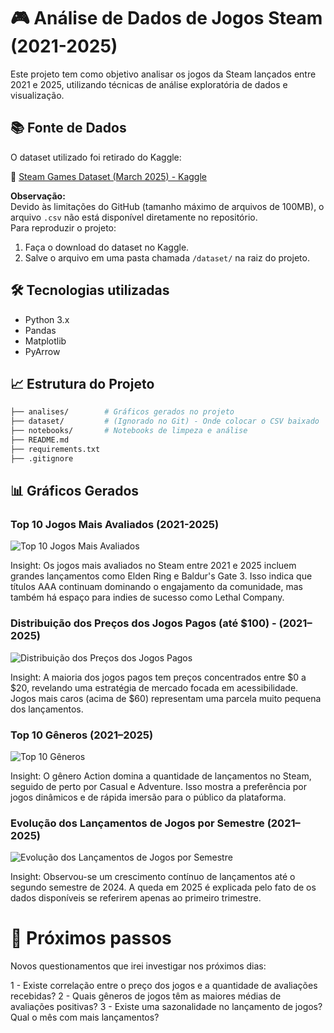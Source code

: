 # 🎮 Análise de Dados de Jogos Steam (2021-2025)

Este projeto tem como objetivo analisar os jogos da Steam lançados entre 2021 e 2025, utilizando técnicas de análise exploratória de dados e visualização.

## 📚 Fonte de Dados

O dataset utilizado foi retirado do Kaggle:

🔗 [Steam Games Dataset (March 2025) - Kaggle](https://www.kaggle.com/datasets/artermiloff/steam-games-dataset?select=games_march2025_full.csv)

**Observação:**  
Devido às limitações do GitHub (tamanho máximo de arquivos de 100MB), o arquivo `.csv` não está disponível diretamente no repositório.  
Para reproduzir o projeto:
1. Faça o download do dataset no Kaggle.
2. Salve o arquivo em uma pasta chamada `/dataset/` na raiz do projeto.

## 🛠️ Tecnologias utilizadas

- Python 3.x
- Pandas
- Matplotlib
- PyArrow

## 📈 Estrutura do Projeto

```bash
├── analises/        # Gráficos gerados no projeto
├── dataset/         # (Ignorado no Git) - Onde colocar o CSV baixado
├── notebooks/       # Notebooks de limpeza e análise
├── README.md
├── requirements.txt
├── .gitignore
```

## 📊 Gráficos Gerados

### Top 10 Jogos Mais Avaliados (2021-2025)

![Top 10 Jogos Mais Avaliados](análises/top10_mais_avaliados.png)

Insight:
Os jogos mais avaliados no Steam entre 2021 e 2025 incluem grandes lançamentos como Elden Ring e Baldur's Gate 3. Isso indica que títulos AAA continuam dominando o engajamento da comunidade, mas também há espaço para indies de sucesso como Lethal Company.

### Distribuição dos Preços dos Jogos Pagos (até $100) - (2021–2025)

![Distribuição dos Preços dos Jogos Pagos](análises/distribuicao_precos_jogos_pagos_ate_100.png)

Insight:
A maioria dos jogos pagos tem preços concentrados entre $0 a $20, revelando uma estratégia de mercado focada em acessibilidade. Jogos mais caros (acima de $60) representam uma parcela muito pequena dos lançamentos.

### Top 10 Gêneros (2021–2025)

![Top 10 Gêneros](análises/top10_generos.png)

Insight:
O gênero Action domina a quantidade de lançamentos no Steam, seguido de perto por Casual e Adventure. Isso mostra a preferência por jogos dinâmicos e de rápida imersão para o público da plataforma.

### Evolução dos Lançamentos de Jogos por Semestre (2021–2025)

![Evolução dos Lançamentos de Jogos por Semestre](análises/evolucao_lancamentos_semestre.png)

Insight:
Observou-se um crescimento contínuo de lançamentos até o segundo semestre de 2024. A queda em 2025 é explicada pelo fato de os dados disponíveis se referirem apenas ao primeiro trimestre.

# 🔮 Próximos passos

Novos questionamentos que irei investigar nos próximos dias:

1 - Existe correlação entre o preço dos jogos e a quantidade de avaliações recebidas?
2 - Quais gêneros de jogos têm as maiores médias de avaliações positivas?
3 - Existe uma sazonalidade no lançamento de jogos? Qual o mês com mais lançamentos?